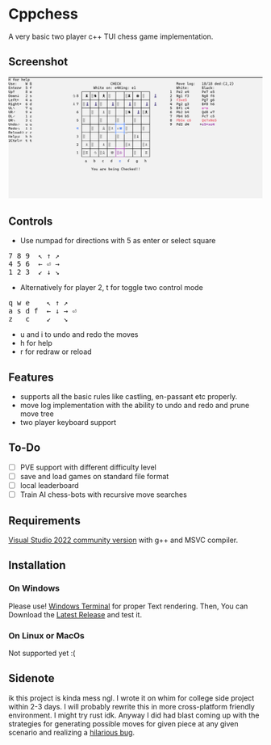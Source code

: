 ﻿# Cppchess
 A very basic two player c++ TUI chess game implementation.
 
## Screenshot
![game](assets/game.png)
 
## Controls
- Use numpad for directions with 5 as enter or select square
<pre>
7 8 9  ↖ ↑ ↗ 
4 5 6  ← ⏎ → 
1 2 3  ↙ ↓ ↘ 
</pre>
- Alternatively for player 2, t for toggle two control mode
<pre>
q w e    ↖ ↑ ↗
a s d f  ← ↓ → ⏎
z   c    ↙   ↘
</pre>
- u and i to undo and redo the moves
- h for help
- r for redraw or reload

## Features
- supports all the basic rules like castling, en-passant etc properly.
- move log implementation with the ability to undo and redo and prune move tree
- two player keyboard support

## To-Do
- [ ] PVE support with different difficulty level
- [ ] save and load games on standard file format
- [ ] local leaderboard
- [ ] Train AI chess-bots with recursive move searches

## Requirements
[Visual Studio 2022 community version](https://visualstudio.microsoft.com/vs/community/) with g++ and MSVC compiler.

## Installation
### On Windows
Please use! [Windows Terminal](https://github.com/microsoft/terminal) for proper Text rendering.
Then, You can Download the [Latest Release](https://github.com/Sreinumder/cppchess/releases/latest) and test it.

### On Linux or MacOs
Not supported yet :(

## Sidenote
ik this project is kinda mess ngl. I wrote it on whim for college side project within 2-3 days. I will probably rewrite this in more cross-platform friendly environment. I might try rust idk. Anyway I did had blast coming up with the strategies for generating possible moves for given piece at any given scenario and realizing a [hilarious bug](https://youtu.be/U4ogK0MIzqk?si=SlulO90-RZho1PLv&t=664).
